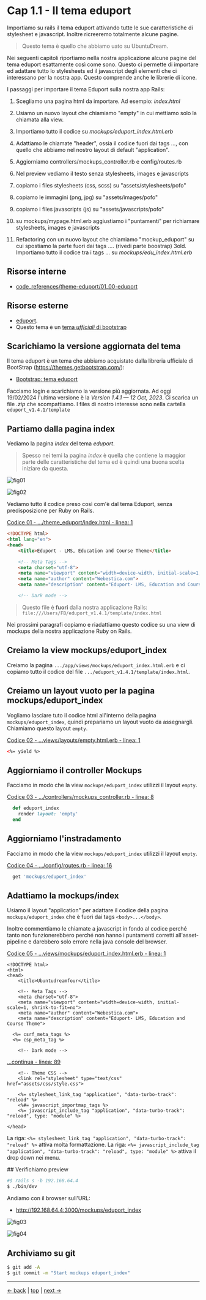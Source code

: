 # <a name="top"></a> Cap 1.1 - Il tema eduport

Importiamo su rails il tema eduport attivando tutte le sue caratteristiche di stylesheet e javascript.
Inoltre ricreeremo totalmente alcune pagine.

> Questo tema è quello che abbiamo uato su UbuntuDream.



Nei seguenti capitoli riportiamo nella nostra applicazione alcune pagine del tema eduport esattamente così come sono. Questo ci permette di importare ed adattare tutto lo stylesheets ed il javascript degli elementi che ci interessano per la nostra app. Questo comprende anche le librerie di icone.

I passaggi per importare il tema Eduport sulla nostra app Rails:

1. Scegliamo una pagina html da importare. Ad esempio: *index.html*
2. Usiamo un nuovo layout che chiamiamo "empty" in cui mettiamo solo la chiamata alla view.
3. Importiamo tutto il codice su *mockups/eduport_index.html.erb*
4. Adattiamo le chiamate "header", ossia il codice fuori dai tags <body>...</body>, con quello che abbiamo nel nostro layout di default "application".

5. Aggiorniamo controllers/mockups_controller.rb e config/routes.rb
6. Nel preview vediamo il testo senza stylesheets, images e javascripts
7. copiamo i files stylesheets (css, scss) su "assets/stylesheets/pofo"
8. copiamo le immagini (png, jpg) su "assets/images/pofo"
9. copiamo i files javascripts (js) su "assets/javascripts/pofo"
10. su mockups/mypage.html.erb aggiustiamo i "puntamenti" per richiamare stylesheets, images e javascripts

11. Refactoring con un nuovo layout che chiamiamo "mockup_eduport" su cui spostiamo la parte fuori dai tags <body>...</body>.
   (rivedi parte boostrap)
3old. Importiamo tutto il codice tra i tags <body>...</body> su *mockups/edu_index.html.erb*



## Risorse interne

- [code_references/theme-eduport/01_00-eduport]()



## Risorse esterne

- [eduport](https://eduport.webestica.com/). 
- Questo tema è un [tema *ufficiali* di bootstrap](https://themes.getbootstrap.com/product/eduport-lms-education-and-course-theme/)



## Scarichiamo la versione aggiornata del tema

Il tema eduport è un tema che abbiamo acquistato dalla libreria ufficiale di BootStrap (https://themes.getbootstrap.com/):

- [Bootstrap: tema eduport](https://themes.getbootstrap.com/product/eduport-lms-education-and-course-theme/)

Facciamo login e scarichiamo la versione più aggiornata. Ad oggi 19/02/2024 l'ultima versione è la *Version 1.4.1 — 12 Oct, 2023*.
Ci scarica un file *.zip* che scompattiamo.
I files di nostro interesse sono nella cartella `eduport_v1.4.1/template`



## Partiamo dalla pagina index

Vediamo la pagina *index* del tema *eduport*.

> Spesso nei temi la pagina *index* è quella che contiene la maggior parte delle caratteristiche del tema ed è quindi una buona scelta iniziare da questa.

![fig01](https://github.com/flaviobordonidev/leanpubabrandnewcms/blob/master/ubuntudream/04-theme_eduport/01_fig01-index.png)

![fig02](https://github.com/flaviobordonidev/leanpubabrandnewcms/blob/master/ubuntudream/04-theme_eduport/01_fig02-index.png)

Vediamo tutto il codice *<html>* preso così com'è dal tema Eduport, senza predisposizione per Ruby on Rails.

[Codice 01 - .../theme_eduport/index.html - linea: 1](...-01_01-theme_eduport-index)

```html
<!DOCTYPE html>
<html lang="en">
<head>
	<title>Eduport - LMS, Education and Course Theme</title>

	<!-- Meta Tags -->
	<meta charset="utf-8">
	<meta name="viewport" content="width=device-width, initial-scale=1, shrink-to-fit=no">
	<meta name="author" content="Webestica.com">
	<meta name="description" content="Eduport- LMS, Education and Course Theme">

	<!-- Dark mode -->
```

> Questo file è **fuori** dalla nostra applicazione Rails: `file:///Users/FB/eduport_v1.4.1/template/index.html`

Nei prossimi paragrafi copiamo e riadattiamo questo codice su una view di mockups della nostra applicazione Ruby on Rails.



## Creiamo la view mockups/eduport_index

Creiamo la pagina `.../app/views/mockups/eduport_index.html.erb` e ci copiamo tutto il codice del file `.../eduport_v1.4.1/template/index.html`.



## Creiamo un layout vuoto per la pagina mockups/eduport_index

Vogliamo lasciare tuto il codice html all'interno della pagina `mockups/eduport_index`, quindi prepariamo un layout vuoto da assegnargli.
Chiamiamo questo layout `empty`.

[Codice 02 - ...views/layouts/empty.html.erb - linea: 1]()

```html
<%= yield %>
```



## Aggiorniamo il controller Mockups

Facciamo in modo che la view `mockups/eduport_index` utilizzi il layout `empty`.

[Codice 03 - .../controllers/mockups_controller.rb - linea: 8]()

```ruby
  def eduport_index
    render layout: 'empty'
  end
```


## Aggiorniamo l'instradamento

Facciamo in modo che la view `mockups/eduport_index` utilizzi il layout `empty`.

[Codice 04 - .../config/routes.rb - linea: 16]()

```ruby
  get 'mockups/eduport_index'
```



## Adattiamo la mockups/index 

Usiamo il layout "application" per adattare il codice della pagina `mockups/eduport_index` che è fuori dai tags `<body>...</body>`. 

Inoltre commentiamo le chiamate a javascript in fondo al codice perché tanto non funzionerebbero perché non hanno i puntamenti corretti all'asset-pipeline e darebbero solo errore nella java console del browser.

[Codice 05 - ...views/mockups/eduport_index.html.erb - linea: 1]()

```html+erb
<!DOCTYPE html>
<html>
<head>
	<title>Ubuntudreamfour</title>

	<!-- Meta Tags -->
	<meta charset="utf-8">
	<meta name="viewport" content="width=device-width, initial-scale=1, shrink-to-fit=no">
	<meta name="author" content="Webestica.com">
	<meta name="description" content="Eduport- LMS, Education and Course Theme">

  <%= csrf_meta_tags %>
  <%= csp_meta_tag %>

	<!-- Dark mode -->
```

[...continua - linea: 89]()

```html+erb
	<!-- Theme CSS -->
	<link rel="stylesheet" type="text/css" href="assets/css/style.css">

	<%= stylesheet_link_tag "application", "data-turbo-track": "reload" %>
	<%#= javascript_importmap_tags %>
	<%= javascript_include_tag "application", "data-turbo-track": "reload", type: "module" %>

</head>
```

La riga: `<%= stylesheet_link_tag "application", "data-turbo-track": "reload" %>` attiva molta formattazione.
La riga: `<%= javascript_include_tag "application", "data-turbo-track": "reload", type: "module" %>` attiva il drop down nei menu.



## Verifichiamo preview

```bash
#$ rails s -b 192.168.64.4
$ ./bin/dev
```

Andiamo con il browser sull'URL:

- http://192.168.64.4:3000/mockups/eduport_index

![fig03](https://github.com/flaviobordonidev/leanpubabrandnewcms/blob/master/ubuntudream/04-theme_eduport/01_fig03-index.png)

![fig04](https://github.com/flaviobordonidev/leanpubabrandnewcms/blob/master/ubuntudream/04-theme_eduport/01_fig04-index.png)



## Archiviamo su git

```bash
$ git add -A
$ git commit -m "Start mockups eduport_index"
```


---

[<- back](https://github.com/flaviobordonidev/leanpubabrandnewcms/blob/master/ubuntudream/04-theme_eduport/01_00-import_page.md)
 | [top](#top) |
[next ->](https://github.com/flaviobordonidev/leanpubabrandnewcms/blob/master/ubuntudream/04-theme_eduport/02_00-theme_stylesheet-it.md)
